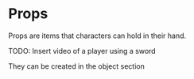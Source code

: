# Props

Props are items that characters can hold in their hand.

TODO: Insert video of a player using a sword

They can be created in the object section 
